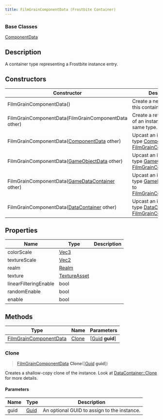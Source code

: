 ```yaml
---
title: FilmGrainComponentData (Frostbite Container)
---
```

### Base Classes

[ComponentData](ComponentData)

## Description

A container type representing a Frostbite instance entry.

## Constructors

| Constructor                                                                       | Description                                                                                                                         |
| --------------------------------------------------------------------------------- | ----------------------------------------------------------------------------------------------------------------------------------- |
| FilmGrainComponentData()                                                          | Create a new instance of this container type.                                                                                       |
| FilmGrainComponentData(FilmGrainComponentData other)                              | Create a reference copy of an instance of the same type.                                                                            |
| FilmGrainComponentData([ComponentData](ComponentData) other)                      | Upcast an instance of type [ComponentData](ComponentData) to [FilmGrainComponentData](FilmGrainComponentData).                      |
| FilmGrainComponentData([GameObjectData](GameObjectData) other)                    | Upcast an instance of type [GameObjectData](GameObjectData) to [FilmGrainComponentData](FilmGrainComponentData).                    |
| FilmGrainComponentData([GameDataContainer](GameDataContainer) other)              | Upcast an instance of type [GameDataContainer](GameDataContainer) to [FilmGrainComponentData](FilmGrainComponentData).              |
| FilmGrainComponentData([DataContainer](/vext/ref/cls/shr/datacontainer) other) | Upcast an instance of type [DataContainer](/vext/ref/cls/shr/datacontainer) to [FilmGrainComponentData](FilmGrainComponentData). |

## Properties

| Name                  | Type                              | Description |
| --------------------- | --------------------------------- | ----------- |
| colorScale            | [Vec3](/vext/ref/cls/shr/Vec3) |             |
| textureScale          | [Vec2](/vext/ref/cls/shr/Vec2) |             |
| realm                 | [Realm](Realm)                    |             |
| texture               | [TextureAsset](TextureAsset)      |             |
| linearFilteringEnable | bool                              |             |
| randomEnable          | bool                              |             |
| enable                | bool                              |             |

## Methods

| Type                                             | Name            | Parameters                                     |
| ------------------------------------------------ | --------------- | ---------------------------------------------- |
| [FilmGrainComponentData](FilmGrainComponentData) | [Clone](#clone) | \[[Guid](/vext/ref/cls/shr/guid) **guid**\] |

### Clone

> [FilmGrainComponentData](FilmGrainComponentData) **Clone**(\[[Guid](/vext/ref/cls/shr/guid) **guid**\])

Creates a shallow-copy clone of the instance. Look at [DataContainer::Clone](/vext/ref/cls/shr/datacontainer#clone) for more details.

#### Parameters

| Name | Type         | Description                                 |
| ---- | ------------ | ------------------------------------------- |
| guid | [Guid](Guid) | An optional GUID to assign to the instance. |
